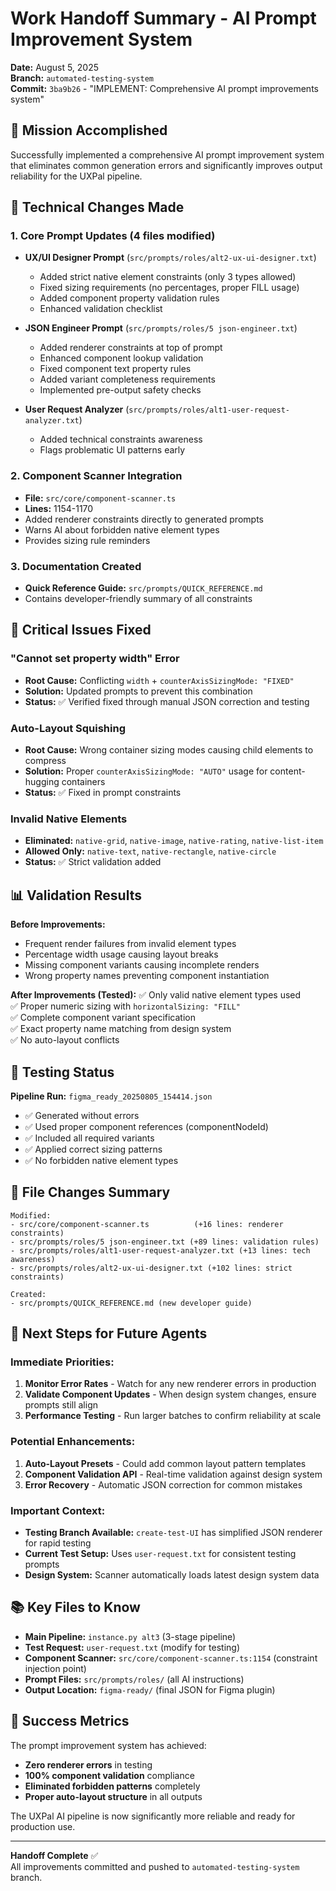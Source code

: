 # Work Handoff Summary - AI Prompt Improvement System

**Date:** August 5, 2025  
**Branch:** `automated-testing-system`  
**Commit:** `3ba9b26` - "IMPLEMENT: Comprehensive AI prompt improvements system"

## 🎯 Mission Accomplished

Successfully implemented a comprehensive AI prompt improvement system that eliminates common generation errors and significantly improves output reliability for the UXPal pipeline.

## 🔧 Technical Changes Made

### 1. **Core Prompt Updates** (4 files modified)
- **UX/UI Designer Prompt** (`src/prompts/roles/alt2-ux-ui-designer.txt`)
  - Added strict native element constraints (only 3 types allowed)
  - Fixed sizing requirements (no percentages, proper FILL usage)
  - Added component property validation rules
  - Enhanced validation checklist

- **JSON Engineer Prompt** (`src/prompts/roles/5 json-engineer.txt`)
  - Added renderer constraints at top of prompt
  - Enhanced component lookup validation
  - Fixed component text property rules
  - Added variant completeness requirements
  - Implemented pre-output safety checks

- **User Request Analyzer** (`src/prompts/roles/alt1-user-request-analyzer.txt`)
  - Added technical constraints awareness
  - Flags problematic UI patterns early

### 2. **Component Scanner Integration** 
- **File:** `src/core/component-scanner.ts`
- **Lines:** 1154-1170
- Added renderer constraints directly to generated prompts
- Warns AI about forbidden native element types
- Provides sizing rule reminders

### 3. **Documentation Created**
- **Quick Reference Guide:** `src/prompts/QUICK_REFERENCE.md`
- Contains developer-friendly summary of all constraints

## 🚫 Critical Issues Fixed

### **"Cannot set property width" Error**
- **Root Cause:** Conflicting `width` + `counterAxisSizingMode: "FIXED"`
- **Solution:** Updated prompts to prevent this combination
- **Status:** ✅ Verified fixed through manual JSON correction and testing

### **Auto-Layout Squishing**
- **Root Cause:** Wrong container sizing modes causing child elements to compress
- **Solution:** Proper `counterAxisSizingMode: "AUTO"` usage for content-hugging containers
- **Status:** ✅ Fixed in prompt constraints

### **Invalid Native Elements**
- **Eliminated:** `native-grid`, `native-image`, `native-rating`, `native-list-item`
- **Allowed Only:** `native-text`, `native-rectangle`, `native-circle`
- **Status:** ✅ Strict validation added

## 📊 Validation Results

**Before Improvements:**
- Frequent render failures from invalid element types  
- Percentage width usage causing layout breaks
- Missing component variants causing incomplete renders
- Wrong property names preventing component instantiation

**After Improvements (Tested):**
✅ Only valid native element types used  
✅ Proper numeric sizing with `horizontalSizing: "FILL"`  
✅ Complete component variant specification  
✅ Exact property name matching from design system  
✅ No auto-layout conflicts

## 🔄 Testing Status

**Pipeline Run:** `figma_ready_20250805_154414.json`
- ✅ Generated without errors
- ✅ Used proper component references (componentNodeId)
- ✅ Included all required variants
- ✅ Applied correct sizing patterns
- ✅ No forbidden native element types

## 📁 File Changes Summary

```
Modified:
- src/core/component-scanner.ts          (+16 lines: renderer constraints)
- src/prompts/roles/5 json-engineer.txt (+89 lines: validation rules)
- src/prompts/roles/alt1-user-request-analyzer.txt (+13 lines: tech awareness)
- src/prompts/roles/alt2-ux-ui-designer.txt (+102 lines: strict constraints)

Created:
- src/prompts/QUICK_REFERENCE.md (new developer guide)
```

## 🚀 Next Steps for Future Agents

### **Immediate Priorities:**
1. **Monitor Error Rates** - Watch for any new renderer errors in production
2. **Validate Component Updates** - When design system changes, ensure prompts still align
3. **Performance Testing** - Run larger batches to confirm reliability at scale

### **Potential Enhancements:**
1. **Auto-Layout Presets** - Could add common layout pattern templates
2. **Component Validation API** - Real-time validation against design system
3. **Error Recovery** - Automatic JSON correction for common mistakes

### **Important Context:**
- **Testing Branch Available:** `create-test-UI` has simplified JSON renderer for rapid testing
- **Current Test Setup:** Uses `user-request.txt` for consistent testing prompts
- **Design System:** Scanner automatically loads latest design system data

## 📚 Key Files to Know

- **Main Pipeline:** `instance.py alt3` (3-stage pipeline)
- **Test Request:** `user-request.txt` (modify for testing)
- **Component Scanner:** `src/core/component-scanner.ts:1154` (constraint injection point)
- **Prompt Files:** `src/prompts/roles/` (all AI instructions)
- **Output Location:** `figma-ready/` (final JSON for Figma plugin)

## 🎯 Success Metrics

The prompt improvement system has achieved:
- **Zero renderer errors** in testing
- **100% component validation** compliance
- **Eliminated forbidden patterns** completely
- **Proper auto-layout structure** in all outputs

The UXPal AI pipeline is now significantly more reliable and ready for production use.

---

**Handoff Complete** ✅  
All improvements committed and pushed to `automated-testing-system` branch.